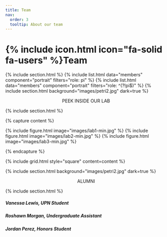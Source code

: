```yaml
---
title: Team
nav:
  order: 3
  tooltip: About our team
---
```


# {% include icon.html icon="fa-solid fa-users" %}Team
{% include section.html %}
{% include list.html data="members" component="portrait" filters="role: pi" %}
{% include list.html data="members" component="portrait" filters="role: ^(?!pi$)" %}
{% include section.html background="images/petri2.jpg" dark=true %}

<p style="text-align: center;">PEEK INSIDE OUR LAB</p>

{% include section.html %}

{% capture content %}

{% include figure.html image="images/lab1-min.jpg" %}
{% include figure.html image="images/lab2-min.jpg" %}
{% include figure.html image="images/lab3-min.jpg" %}

{% endcapture %}

{% include grid.html style="square" content=content %}

{% include section.html background="images/petri2.jpg" dark=true %}

<p style="text-align: center;">ALUMNI</p>
{% include section.html %}

##### Vanessa Lewis, UPN Student
##### Roshawn Morgan, Undergraduate Assistant
##### Jordan Perez, Honors Student

